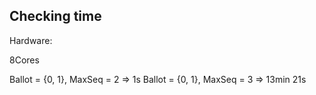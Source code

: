 ## Checking time
Hardware:

8Cores

Ballot = {0, 1}, MaxSeq = 2 => 1s
Ballot = {0, 1}, MaxSeq = 3 => 13min 21s
